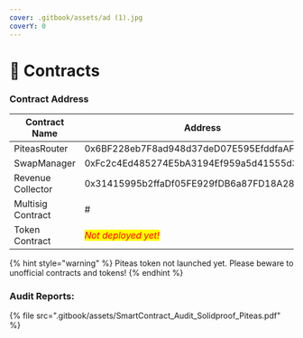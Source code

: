 ```yaml
---
cover: .gitbook/assets/ad (1).jpg
coverY: 0
---
```


# 📄 Contracts

### Contract Address

<table><thead><tr><th width="291">Contract Name</th><th>Address</th></tr></thead><tbody><tr><td>PiteasRouter</td><td>0x6BF228eb7F8ad948d37deD07E595EfddfaAF88A6</td></tr><tr><td>SwapManager</td><td>0xFc2c4Ed485274E5bA3194Ef959a5d41555d3672c</td></tr><tr><td>Revenue Collector</td><td>0x31415995b2ffaDf05FE929fDB6a87FD18A2817dD</td></tr><tr><td>Multisig Contract</td><td>#</td></tr><tr><td>Token Contract</td><td><em><mark style="color:red;">Not deployed yet!</mark></em></td></tr></tbody></table>

{% hint style="warning" %}
Piteas token not launched yet. Please beware to unofficial contracts and tokens!
{% endhint %}

### Audit Reports:

{% file src=".gitbook/assets/SmartContract_Audit_Solidproof_Piteas.pdf" %}
